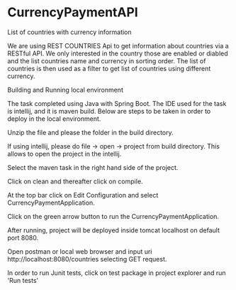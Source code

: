 # CurrencyPaymentAPI
List of countries with currency information

We are using REST COUNTRIES Api to get information about countries via a RESTful API. We only interested in the country those are enabled or diabled and the list countries name and currency in sorting order. The list of countries is then used as a filter to get list of countries using different currency.

Building and Running local environment

The task completed using Java with Spring Boot. The IDE used for the task is intellij, and it is maven build. Below are steps to be taken in order to deploy in the local environment.

Unzip the file and please the folder in the build directory.

If using intellij, please do file -> open -> project from build directory. This allows to open the project in the intellij.

Select the maven task in the right hand side of the project.

Click on clean and thereafter click on compile.

At the top bar click on Edit Configuration and select CurrencyPaymentApplication.

Click on the green arrow button to run the CurrencyPaymentApplication.

After running, project will be deployed inside tomcat localhost on default port 8080.

Open postman or local web browser and input uri http://localhost:8080/countries selecting GET request.

In order to run Junit tests, click on test package in project explorer and run 'Run tests'
